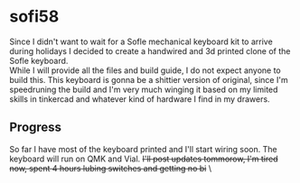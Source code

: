 # sofi58
Since I didn't want to wait for a Sofle mechanical keyboard kit to arrive during holidays I decided to create a handwired and 3d printed clone of the Sofle keyboard. \
While I will provide all the files and build guide, I do not expect anyone to build this. This keyboard is gonna be a shittier version of original, since I'm speedruning the build and I'm very much winging it based on my limited skills in tinkercad and whatever kind of hardware I find in my drawers.

## Progress
So far I have most of the keyboard printed and I'll start wiring soon. The keyboard will run on QMK and Vial.
~~I'll post updates tommorow, I'm tired now, spent 4 hours lubing switches and getting no bi~~  \
